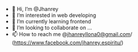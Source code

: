- 👋 Hi, I’m @Jhanrey
- 👀 I’m interested in web developing
- 🌱 I’m currently learning frontend
- 💞️ I’m looking to collaborate on ...
- 📫 How to reach me @jhanreyllona0@gmail.com/ (https://www.facebook.com/jhanrey.espiritu/)

<!---
Jhanrey0/Jhanrey0 is a ✨ special ✨ repository because its `README.md` (this file) appears on your GitHub profile.
You can click the Preview link to take a look at your changes.
--->
